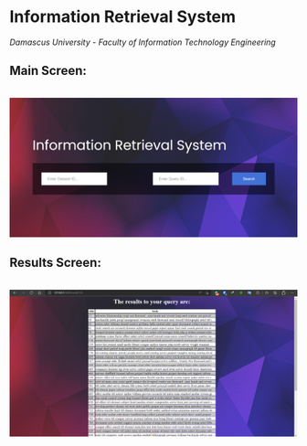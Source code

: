 # Information Retrieval System
*Damascus University - Faculty of Information Technology Engineering*

## Main Screen:
<BR><img src="IR-UI.png"/>


## Results Screen:
<BR><img src="IR-UI-Result.png"/>
